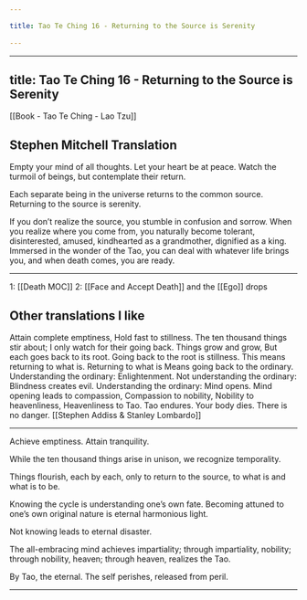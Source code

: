 ```yaml
---
title: Tao Te Ching 16 - Returning to the Source is Serenity 
---
```

---
title: Tao Te Ching 16 - Returning to the Source is Serenity
---
[[Book - Tao Te Ching - Lao Tzu]]

## Stephen Mitchell Translation
Empty your mind of all thoughts.
Let your heart be at peace.
Watch the turmoil of beings,
but contemplate their return.

Each separate being in the universe
returns to the common source.
Returning to the source is serenity.

If you don’t realize the source,
you stumble in confusion and sorrow.
When you realize where you come from,
you naturally become tolerant,
disinterested, amused,
kindhearted as a grandmother,
dignified as a king.
Immersed in the wonder of the Tao,
you can deal with whatever life brings you,
and when death comes, you are ready.

-------------------

1: [[Death MOC]]
2: [[Face and Accept Death]] and the [[Ego]] drops

## Other translations I like
Attain complete emptiness, Hold fast to stillness.
The ten thousand things stir about; I only watch for their going back. Things grow and grow, But each goes back to its root.
Going back to the root is stillness. This means returning to what is. Returning to what is Means going back to the ordinary.
Understanding the ordinary: Enlightenment. Not understanding the ordinary: Blindness creates evil. Understanding the ordinary: Mind opens. Mind opening leads to compassion, Compassion to nobility, Nobility to heavenliness, Heavenliness to Tao.
Tao endures. Your body dies. There is no danger. [[Stephen Addiss & Stanley Lombardo]]

-------------------

Achieve emptiness.
Attain tranquility.

While the ten thousand things
arise in unison,
we recognize temporality.

Things flourish, each by each,
only to return to the source,
to what is and what is to be.

Knowing the cycle is understanding one’s own fate.
Becoming attuned to one’s own original nature
is eternal harmonious light.

Not knowing
leads to eternal disaster.

The all-embracing mind
achieves impartiality;
through impartiality, nobility;
through nobility, heaven;
through heaven, realizes the Tao.

By Tao, the eternal.
The self perishes,
released from peril.

-------------------
